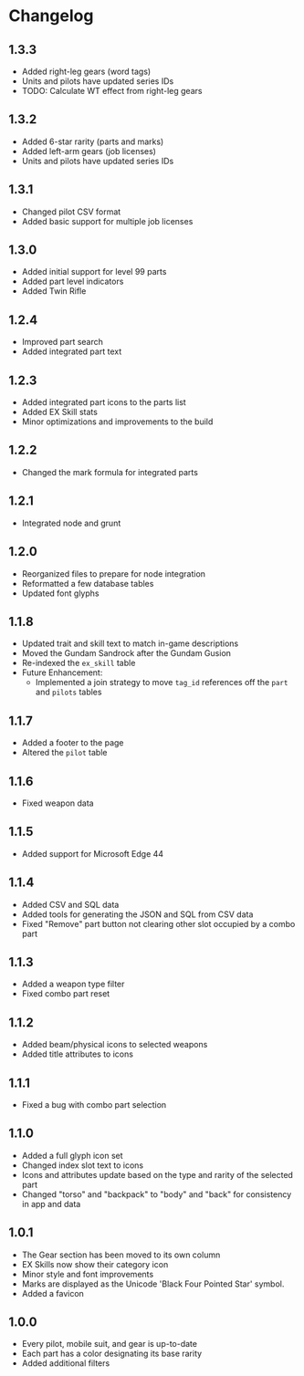 # Changelog

## 1.3.3

- Added right-leg gears (word tags)
- Units and pilots have updated series IDs
- TODO: Calculate WT effect from right-leg gears

## 1.3.2

- Added 6-star rarity (parts and marks)
- Added left-arm gears (job licenses)
- Units and pilots have updated series IDs

## 1.3.1

- Changed pilot CSV format
- Added basic support for multiple job licenses

## 1.3.0

- Added initial support for level 99 parts
- Added part level indicators
- Added Twin Rifle

## 1.2.4

- Improved part search
- Added integrated part text

## 1.2.3

- Added integrated part icons to the parts list
- Added EX Skill stats
- Minor optimizations and improvements to the build

## 1.2.2

- Changed the mark formula for integrated parts

## 1.2.1

- Integrated node and grunt

## 1.2.0

- Reorganized files to prepare for node integration
- Reformatted a few database tables
- Updated font glyphs

## 1.1.8

- Updated trait and skill text to match in-game descriptions
- Moved the Gundam Sandrock after the Gundam Gusion
- Re-indexed the `ex_skill` table
- Future Enhancement:
  - Implemented a join strategy to move `tag_id` references off the `part` and `pilots` tables

## 1.1.7

- Added a footer to the page
- Altered the `pilot` table

## 1.1.6

- Fixed weapon data

## 1.1.5

- Added support for Microsoft Edge 44

## 1.1.4

- Added CSV and SQL data
- Added tools for generating the JSON and SQL from CSV data
- Fixed "Remove" part button not clearing other slot occupied by a combo part

## 1.1.3

- Added a weapon type filter
- Fixed combo part reset

## 1.1.2

- Added beam/physical icons to selected weapons
- Added title attributes to icons

## 1.1.1

- Fixed a bug with combo part selection

## 1.1.0

- Added a full glyph icon set
- Changed index slot text to icons
- Icons and attributes update based on the type and rarity of the selected part
- Changed "torso" and "backpack" to "body" and "back" for consistency in app and data

## 1.0.1

- The Gear section has been moved to its own column
- EX Skills now show their category icon
- Minor style and font improvements 
- Marks are displayed as the Unicode 'Black Four Pointed Star' symbol.
- Added a favicon

## 1.0.0

- Every pilot, mobile suit, and gear is up-to-date
- Each part has a color designating its base rarity
- Added additional filters
